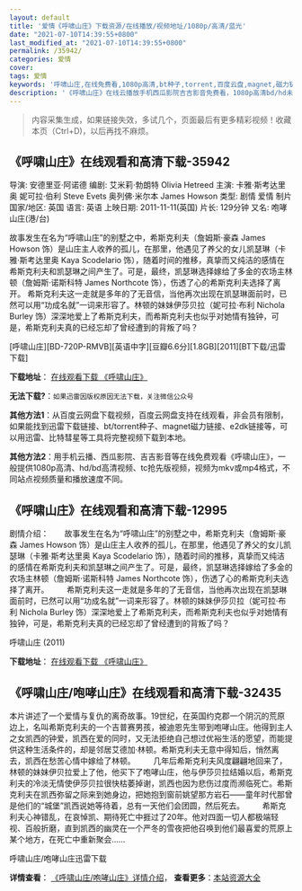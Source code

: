 ```yaml
---
layout: default
title: '爱情《呼啸山庄》下载资源/在线播放/视频地址/1080p/高清/蓝光'
date: "2021-07-10T14:39:55+0800"
last_modified_at: "2021-07-10T14:39:55+0800"
permalink: /35942/
categories: 爱情
cover:
tags: 爱情
keywords: '呼啸山庄,在线免费看,1080p高清,bt种子,torrent,百度云盘,magnet,磁力链,迅雷下载资源'
description: '《呼啸山庄》在线云播放手机西瓜影院吉吉影音免费看，1080p高清bd/hd未删减完整版和tc抢先枪版，mkv/mp4格式，附带bt/torrent种子、magnet/磁力链、百度云盘、网盘资源迅雷下载链接'
---
```


>内容采集生成，如果链接失效，多试几个，页面最后有更多精彩视频！收藏本页（Ctrl+D)，以后再找不麻烦。


## 《呼啸山庄》在线观看和高清下载-35942

导演: 安德里亚·阿诺德 编剧: 艾米莉·勃朗特 Olivia Hetreed 主演: 卡雅·斯考达里奥 妮可拉·伯利 Steve Evets 奥列佛·米尔本 James Howson 类型: 剧情 爱情 制片国家/地区: 英国 语言: 英语 上映日期: 2011-11-11(英国) 片长: 129分钟 又名: 咆哮山庄(港/台)

故事发生在名为“呼啸山庄”的别墅之中，希斯克利夫（詹姆斯·豪森 James Howson 饰）是山庄主人收养的孤儿，在那里，他遇见了养父的女儿凯瑟琳（卡雅·斯考达里奥 Kaya Scodelario 饰），随着时间的推移，真挚而又纯洁的感情在希斯克利夫和凯瑟琳之间产生了。可是，最终，凯瑟琳选择嫁给了多金的农场主林顿（詹姆斯·诺斯科特 James Northcote 饰），伤透了心的希斯克利夫选择了离开。 希斯克利夫这一走就是多年的了无音信，当他再次出现在凯瑟琳面前时，已然可以用“功成名就”一词来形容了。林顿的妹妹伊莎贝拉（妮可拉·布利 Nichola Burley 饰）深深地爱上了希斯克利夫，而希斯克利夫也似乎对她情有独钟，可是，希斯克利夫真的已经忘却了曾经遭到的背叛了吗？


[呼啸山庄][BD-720P-RMVB][英语中字][豆瓣6.6分][1.8GB][2011][BT下载/迅雷下载]

**下载地址**： [在线观看下载 《呼啸山庄》](https://www.btdx8.com/torrent/wuthering_heights_2011.html) 


**无法下载?**：`如果迅雷因版权原因无法下载，关注微信公众号 `

**其他方法1**：从百度云网盘下载视频，百度云网盘支持在线观看，非会员有限制，如果能找到迅雷下载链接、bt/torrent种子、magnet磁力链接、e2dk链接等，可以用迅雷、比特彗星等工具将完整视频下载到本地。

**其他方法2**：用手机云播、西瓜影院、吉吉影音等在线免费观看《呼啸山庄》，一般提供1080p高清、hd/bd高清视频、tc抢先版视频，视频为mkv或mp4格式，不同站点视频质量和播放速度不同。


## 《呼啸山庄》在线观看和高清下载-12995

剧情介绍：　　故事发生在名为“呼啸山庄”的别墅之中，希斯克利夫（詹姆斯·豪森 James Howson 饰）是山庄主人收养的孤儿，在那里，他遇见了养父的女儿凯瑟琳（卡雅·斯考达里奥 Kaya Scodelario 饰），随着时间的推移，真挚而又纯洁的感情在希斯克利夫和凯瑟琳之间产生了。可是，最终，凯瑟琳选择嫁给了多金的农场主林顿（詹姆斯·诺斯科特 James Northcote 饰），伤透了心的希斯克利夫选择了离开。 　　希斯克利夫这一走就是多年的了无音信，当他再次出现在凯瑟琳面前时，已然可以用“功成名就”一词来形容了。林顿的妹妹伊莎贝拉（妮可拉·布利 Nichola Burley 饰）深深地爱上了希斯克利夫，而希斯克利夫也似乎对她情有独钟，可是，希斯克利夫真的已经忘却了曾经遭到的背叛了吗？


呼啸山庄 (2011)

**下载地址**： [在线观看下载 《呼啸山庄》](https://www.btbtdy.me/btdy/dy6231.html) 


## 《呼啸山庄/咆哮山庄》在线观看和高清下载-32435

本片讲述了一个爱情与复仇的离奇故事。19世纪，在英国约克郡一个阴沉的荒原边上，名叫希斯克利夫的一个吉普赛男孩，被迪恩先生带到咆哮山庄。他得到主人之女凯西的钟爱，凯西在爱的同时，又无法拒绝自己想过优裕生活的愿望，而能提供这种生活条件的，却是邻居艾德加&middot;林顿。希斯克利夫无意中得知后，悄然离去，凯西在愁苦心情中嫁给了林顿。 　　几年后希斯克利夫风度翩翩地回来了，林顿的妹妹伊贝拉爱上了他，他买下了咆哮山庄，他与伊莎贝拉结婚以后，希斯克利夫的冷淡无情使伊莎贝拉很快枯萎掉谢，凯西也因为悲伤过度而濒临死亡。希斯克利夫在凯西弥留之际来到她身边，把她抱到窗前姚望那方岩石&mdash;—童年时代那曾是他们的“城堡”凯西说她等待着，总有一天他们会团圆，然后死去。 　　希斯克利夫心神错乱，在哀悼凯、期待死亡中捱过了20年。他对四面一切人都极端轻视、百般折磨，直到凯西的幽灵在一个严冬的雪夜把他召唤到他们最喜爱的荒原上某个地方，在死亡中重新聚会&hellip;…


呼啸山庄/咆哮山庄迅雷下载

**详情查看**： [《呼啸山庄/咆哮山庄》详情介绍](/movie/32435/)， **查看更多**：[本站资源大全](/movie/t/all/)


